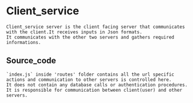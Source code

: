 # Client_service

    Client_service server is the client facing server that communicates with the client.It receives inputs in Json formats.
    It communicates with the other two servers and gathers required informations.

## Source_code

    `index.js` inside 'routes' folder contains all the url specific actions and communication to other servers is controlled here.
    It does not contain any database calls or authentication procedures.
    It is responsible for communication between client(user) and other servers. 
